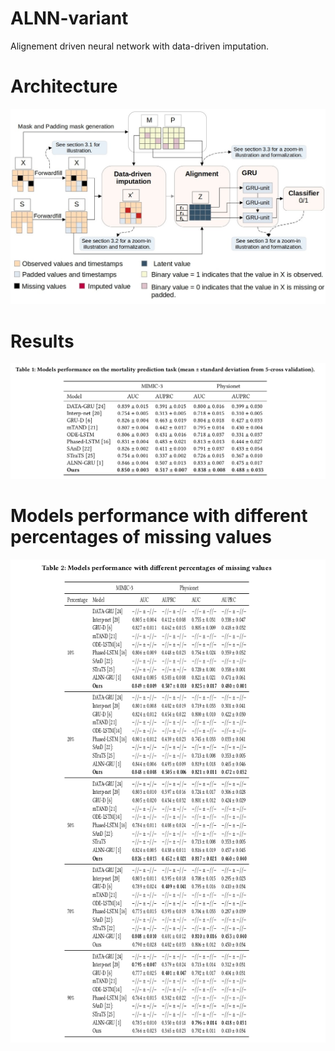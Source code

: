 # ALNN-variant
Alignement driven neural network with data-driven imputation.

# Architecture
![](assets/architecture.jpg)

# Results
![](assets/results.png)

# Models performance with different percentages of missing values
![](assets/control_experiment.png)

